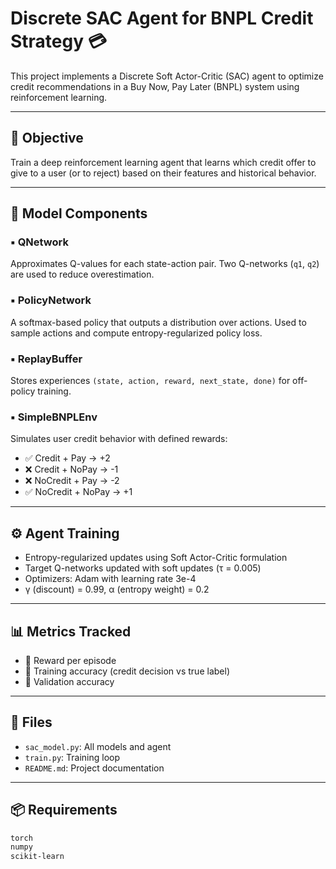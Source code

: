 # Discrete SAC Agent for BNPL Credit Strategy 💳

This project implements a Discrete Soft Actor-Critic (SAC) agent to optimize credit recommendations in a Buy Now, Pay Later (BNPL) system using reinforcement learning.

---

## 🎯 Objective

Train a deep reinforcement learning agent that learns which credit offer to give to a user (or to reject) based on their features and historical behavior.

---

## 🧠 Model Components

### ▪ QNetwork
Approximates Q-values for each state-action pair. Two Q-networks (`q1`, `q2`) are used to reduce overestimation.

### ▪ PolicyNetwork
A softmax-based policy that outputs a distribution over actions. Used to sample actions and compute entropy-regularized policy loss.

### ▪ ReplayBuffer
Stores experiences `(state, action, reward, next_state, done)` for off-policy training.

### ▪ SimpleBNPLEnv
Simulates user credit behavior with defined rewards:
- ✅ Credit + Pay → +2
- ❌ Credit + NoPay → -1
- ❌ NoCredit + Pay → -2
- ✅ NoCredit + NoPay → +1

---

## ⚙️ Agent Training

- Entropy-regularized updates using Soft Actor-Critic formulation
- Target Q-networks updated with soft updates (τ = 0.005)
- Optimizers: Adam with learning rate 3e-4
- γ (discount) = 0.99, α (entropy weight) = 0.2

---

## 📊 Metrics Tracked

- 🔹 Reward per episode
- 🔹 Training accuracy (credit decision vs true label)
- 🔹 Validation accuracy

---

## 📂 Files

- `sac_model.py`: All models and agent
- `train.py`: Training loop
- `README.md`: Project documentation

---

## 📦 Requirements

```bash
torch
numpy
scikit-learn
